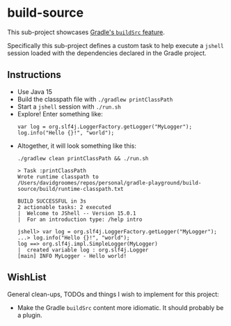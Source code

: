 # build-source

This sub-project showcases [Gradle's `buildSrc` feature](https://docs.gradle.org/current/userguide/organizing_gradle_projects.html#sec:build_sources).

Specifically this sub-project defines a custom task to help execute a `jshell` session loaded with the dependencies
declared in the Gradle project.

## Instructions

* Use Java 15
* Build the classpath file with `./gradlew printClassPath`
* Start a `jshell` session with `./run.sh`
* Explore! Enter something like:
    ```
    var log = org.slf4j.LoggerFactory.getLogger("MyLogger");
    log.info("Hello {}!", "world");
    ```
* Altogether, it will look something like this:
    ```
    ./gradlew clean printClassPath && ./run.sh

    > Task :printClassPath
    Wrote runtime classpath to /Users/davidgroomes/repos/personal/gradle-playground/build-source/build/runtime-classpath.txt
    
    BUILD SUCCESSFUL in 3s
    2 actionable tasks: 2 executed
    |  Welcome to JShell -- Version 15.0.1
    |  For an introduction type: /help intro
    
    jshell> var log = org.slf4j.LoggerFactory.getLogger("MyLogger");
    ...> log.info("Hello {}!", "world");
    log ==> org.slf4j.impl.SimpleLogger(MyLogger)
    |  created variable log : org.slf4j.Logger
    [main] INFO MyLogger - Hello world!
    ```

## WishList

General clean-ups, TODOs and things I wish to implement for this project:

* Make the Gradle `buildSrc` content more idiomatic. It should probably be a plugin.
